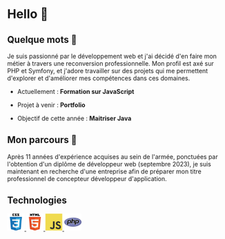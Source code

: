 <h1>Hello 👋</h1> 

## Quelque mots 🙂

<p align="left">Je suis passionné par le développement web et j'ai décidé d'en faire mon métier à travers une reconversion professionnelle. Mon profil est axé sur PHP et Symfony, et j'adore travailler sur des projets qui me permettent d'explorer et d'améliorer mes compétences dans ces domaines.</p>

- Actuellement : **Formation sur JavaScript**

- Projet à venir : **Portfolio**

- Objectif de cette année : **Maitriser Java**

## Mon parcours 🚀
<p align="left">Après 11 années d'expérience acquises au sein de l'armée, ponctuées par l'obtention d'un diplôme de développeur web (septembre 2023), je suis maintenant en recherche d'une entreprise afin de préparer mon titre professionnel de concepteur développeur d'application.</p>

## Technologies 
<p align="left"> <a href="https://www.w3schools.com/css/" target="_blank" rel="noreferrer"> <img src="https://raw.githubusercontent.com/devicons/devicon/master/icons/css3/css3-original-wordmark.svg" alt="css3" width="40" height="40"/> </a> <a href="https://www.w3.org/html/" target="_blank" rel="noreferrer"> <img src="https://raw.githubusercontent.com/devicons/devicon/master/icons/html5/html5-original-wordmark.svg" alt="html5" width="40" height="40"/> </a> <a href="https://developer.mozilla.org/en-US/docs/Web/JavaScript" target="_blank" rel="noreferrer"> <img src="https://raw.githubusercontent.com/devicons/devicon/master/icons/javascript/javascript-original.svg" alt="javascript" width="40" height="40"/> </a> <a href="https://www.php.net" target="_blank" rel="noreferrer"> <img src="https://raw.githubusercontent.com/devicons/devicon/master/icons/php/php-original.svg" alt="php" width="40" height="40"/> </a> </p>
